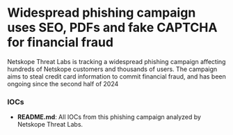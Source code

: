 # Widespread phishing campaign uses SEO, PDFs and fake CAPTCHA for financial fraud

Netskope Threat Labs is tracking a widespread phishing campaign affecting hundreds of Netskope customers and thousands of users. The campaign aims to steal credit card information to commit financial fraud, and has been ongoing since the second half of 2024

### IOCs
* **README.md**: All IOCs from this phishing campaign analyzed by Netskope Threat Labs.
